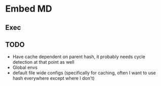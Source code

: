 # Embed MD

## Exec 

###

## TODO

- Have cache dependent on parent hash, it probably needs cycle detection at that point as well
- Global envs
- default file wide configs (specifically for caching, often I want to use hash everywhere except where I don't)
